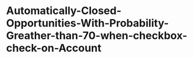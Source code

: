 # Automatically-Closed-Opportunities-With-Probability-Greather-than-70-when-checkbox-check-on-Account